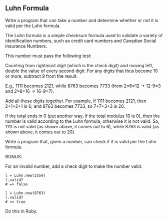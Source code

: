 ## Luhn Formula

Write a program that can take a number and determine whether or not it is valid per the Luhn formula.

The Luhn formula is a simple checksum formula used to validate a variety of identification numbers, such as credit card numbers and Canadian Social Insurance Numbers.

This number must pass the following test:

Counting from rightmost digit (which is the check digit) and moving left, double the value of every second digit. For any digits that thus become 10 or more, subtract 9 from the result.

E.g., 1111 becomes 2121, while 8763 becomes 7733 (from 2×6=12 → 12-9=3 and 2×8=16 → 16-9=7).

Add all these digits together. For example, if 1111 becomes 2121, then 2+1+2+1 is 6; and 8763 becomes 7733, so 7+7+3+3 is 20.

If the total ends in 0 (put another way, if the total modulus 10 is 0), then the number is valid according to the Luhn formula; otherwise it is not valid. So, 1111 is not valid (as shown above, it comes out to 6), while 8763 is valid (as shown above, it comes out to 20).

Write a program that, given a number, can check if it is valid per the Luhn formula.

BONUS:

For an invalid number, add a check digit to make the number valid.

```
l = Luhn.new(3554)
l.valid?
# => false

l = Luhn.new(8763)
l.valid?
# => true
```

Do this in Ruby.
